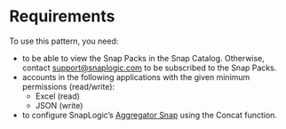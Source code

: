 # Requirements

To use this pattern, you need:

* to be able to view the Snap Packs in the Snap Catalog. Otherwise, contact [support@snaplogic.com](mailto:support@snaplogic.com) to be subscribed to the Snap Packs.
* accounts in the following applications with the given minimum permissions (read/write):
  * Excel (read)
  * JSON (write)
* to configure SnapLogic’s [Aggregator Snap](https://docs-snaplogic.atlassian.net/wiki/spaces/SD/pages/1438462/Aggregate) using the Concat function.

